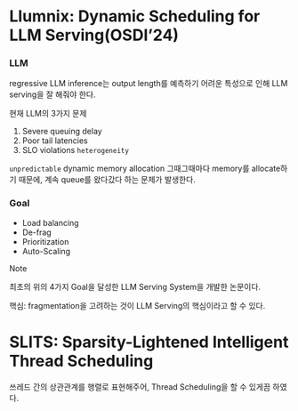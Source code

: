 # Llumnix: Dynamic Scheduling for LLM Serving(OSDI’24)
### LLM
regressive
LLM inference는 output length를 예측하기 어려운 특성으로 인해 LLM serving을 잘 해줘야 한다. 

현재 LLM의 3가지 문제
1. Severe queuing delay
2. Poor tail latencies
3. SLO violations
`heterogeneity`

`unpredictable`
dynamic memory allocation
그때그때마다 memory를 allocate하기 때문에, 계속 queue를 왔다갔다 하는 문제가 발생한다. 

### Goal
- Load balancing
- De-frag
- Prioritization
- Auto-Scaling
> [!NOTE]
> 최초의 위의 4가지 Goal을 달성한 LLM Serving System을 개발한 논문이다. 


핵심: fragmentation을 고려하는 것이 LLM Serving의 핵심이라고 할 수 있다.

# SLITS: Sparsity-Lightened Intelligent Thread Scheduling
쓰레드 간의 상관관계를 행렬로 표현해주어, Thread Scheduling을 할 수 있게끔 하였다. 

